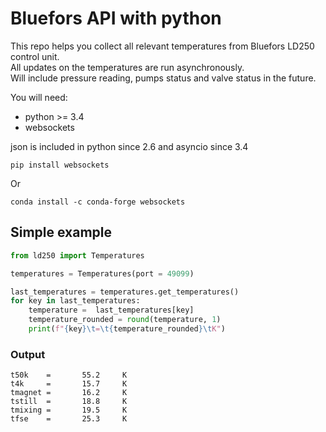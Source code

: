 # Bluefors API with python

This repo helps you collect all relevant temperatures from Bluefors LD250 control unit.  
All updates on the temperatures are run asynchronously.  
Will include pressure reading, pumps status and valve status in the future.

You will need:
- python >= 3.4
- websockets

json is included in python since 2.6
and asyncio since 3.4

``` 
pip install websockets
```

Or

``` 
conda install -c conda-forge websockets
```

## Simple example

``` python
from ld250 import Temperatures

temperatures = Temperatures(port = 49099)

last_temperatures = temperatures.get_temperatures()
for key in last_temperatures:
    temperature =  last_temperatures[key]
    temperature_rounded = round(temperature, 1)
    print(f"{key}\t=\t{temperature_rounded}\tK")
```

### Output
```
t50k    =       55.2     K
t4k     =       15.7     K
tmagnet =       16.2     K
tstill  =       18.8     K
tmixing =       19.5     K
tfse    =       25.3     K
```